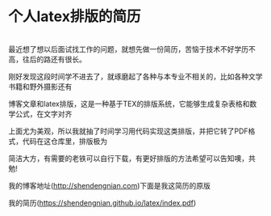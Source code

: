 # 个人latex排版的简历
<br />
最近想了想以后面试找工作的问题，就想先做一份简历，苦恼于技术不好学历不高，往后的路还有很长。<br />

刚好发现这段时间学不进去了，就琢磨起了各种与本专业不相关的，比如各种文学书籍和野外摄影还有 <br />

博客文章和latex排版，这是一种基于TEX的排版系统，它能够生成复杂表格和数学公式，在文字对齐 <br />

上面尤为美观，所以我就抽了时间学习用代码实现这类排版，并把它转了PDF格式，代码在这仓库里，排版极为 <br />

简洁大方，有需要的老铁可以自行下载，有更好排版的方法希望可以告知噢，共勉! <br />

我的博客地址(http://shendengnian.com)下面是我这简历的原版 <br />

我的简历(https://shendengnian.github.io/latex/index.pdf) 